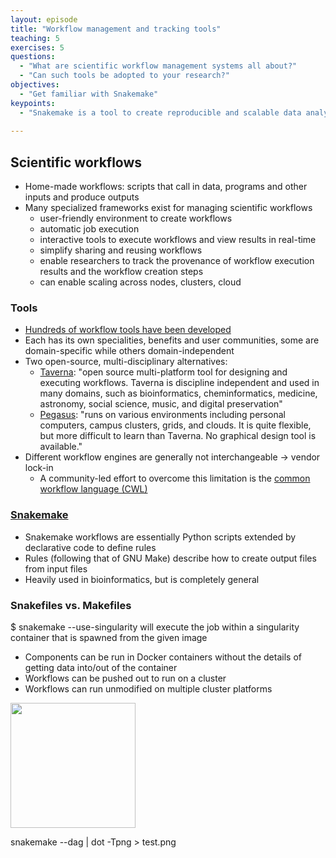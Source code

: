 ```yaml
---
layout: episode
title: "Workflow management and tracking tools"
teaching: 5
exercises: 5
questions:
  - "What are scientific workflow management systems all about?"
  - "Can such tools be adopted to your research?"
objectives:
  - "Get familiar with Snakemake"
keypoints:
  - "Snakemake is a tool to create reproducible and scalable data analyses"
   
---
```


## Scientific workflows

- Home-made workflows: scripts that call in data, programs and other inputs and produce outputs
- Many specialized frameworks exist for managing scientific workflows
  - user-friendly environment to create workflows
  - automatic job execution
  - interactive tools to execute workflows and view results in real-time
  - simplify sharing and reusing workflows
  - enable researchers to track the provenance of workflow execution results and the workflow creation steps
  - can enable scaling across nodes, clusters, cloud

### Tools

- [Hundreds of workflow tools have been 
  developed](https://github.com/common-workflow-language/common-workflow-language/wiki/Existing-Workflow-systems)
- Each has its own specialities, benefits and user communities, some are domain-specific while others domain-independent
- Two open-source, multi-disciplinary alternatives:
  - [Taverna](https://taverna.incubator.apache.org/):
  "open source multi-platform tool for designing and executing workflows. Taverna is discipline independent and used in many domains, such as bioinformatics, cheminformatics, medicine, astronomy, social science, music, and digital preservation"
  - [Pegasus](https://pegasus.isi.edu/):
    "runs on various environments including personal computers, campus clusters, grids, and clouds. It is quite flexible, but more difficult to learn than Taverna. No graphical design tool is available."
- Different workflow engines are generally not interchangeable -> vendor lock-in
  - A community-led effort to overcome this limitation is the [common workflow language (CWL)](http://www.commonwl.org)

### [Snakemake](https://snakemake.readthedocs.io/en/stable/index.html)

- Snakemake workflows are essentially Python scripts extended by declarative code to define rules 
- Rules (following that of GNU Make) describe how to create output files from input files 
- Heavily used in bioinformatics, but is completely general



### Snakefiles vs. Makefiles

$ snakemake --use-singularity
will execute the job within a singularity container that is spawned from the given image

- Components can be run in Docker containers without the details of getting data into/out of the container
- Workflows can be pushed out to run on a cluster
- Workflows can run unmodified on multiple cluster platforms


<img src="/reproducible-research/img/snakemake.png" style="height: 200px;"/>


snakemake --dag | dot -Tpng > test.png
